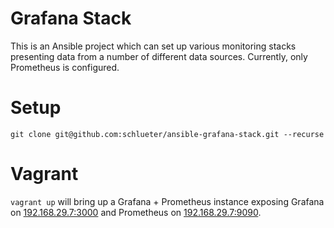 # Grafana Stack
This is an Ansible project which can set up various monitoring stacks presenting data from a number of different data sources. Currently, only Prometheus is configured.

# Setup
`git clone git@github.com:schlueter/ansible-grafana-stack.git --recurse`

# Vagrant
`vagrant up` will bring up a Grafana + Prometheus instance exposing Grafana on [192.168.29.7:3000](http://192.168.29.7:300) and Prometheus on [192.168.29.7:9090](http://192.168.29.7:9090).


